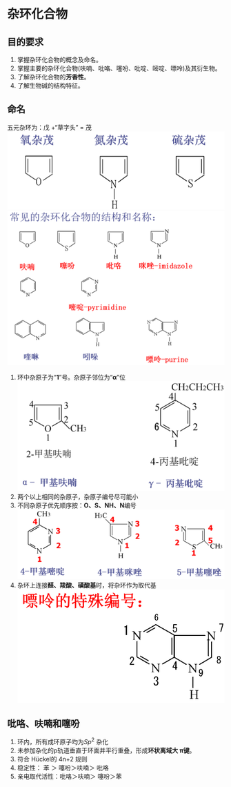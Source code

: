 # 杂环化合物
## 目的要求
1. 掌握杂环化合物的概念及命名。
2. 掌握主要的杂环化合物(呋喃、吡咯、噻吩、吡啶、嘧啶、嘌呤)及其衍生物。
3. 了解杂环化合物的**芳香性**。
4. 了解生物碱的结构特征。
## 命名
五元杂环为：戊  +“草字头” = 茂
![alt text](image.png)
![alt text](image-1.png)
1. 环中杂原子为“**1**”号。杂原子邻位为“**α**”位
![alt text](image-2.png)
2. 两个以上相同的杂原子，杂原子编号尽可能小
3. 不同杂原子优先顺序按：**O、S、NH、N**编号
![alt text](image-3.png)
4. 杂环上连接**醛、羧酸、磺酸基**时，将杂环作为取代基
![alt text](image-4.png)
## 吡咯、呋喃和噻吩
1. 环内，所有成环原子均为$Sp^2$ 杂化
2. 未参加杂化的p轨道垂直于环面并平行重叠，形成**环状离域大 π键**。
3. 符合 Hückel的 4n+2 规则
4. 稳定性： 苯 ＞ 噻吩＞呋喃＞ 吡咯
5. 亲电取代活性：吡咯＞呋喃＞ 噻吩＞苯